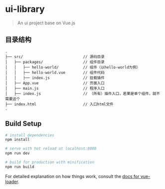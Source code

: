 # ui-library

> An ui project base on Vue.js

## 目录结构

```shell
.
├── src/                           // 源码目录
│   ├── packages/                  // 组件目录
│   │   ├── hello-world/           // 组件（以hello-world为例）
│   │   ├── hello-world.vue        // 组件代码
│   │   ├── index.js               // 挂载插件
│   ├── App.vue                    // 页面入口
│   ├── main.js                    // 程序入口
│   ├── index.js                   // （所有）插件入口，若果是单个组件，就不需要这个
├── index.html                     // 入口html文件
.

```

## Build Setup

```bash
# install dependencies
npm install

# serve with hot reload at localhost:8080
npm run dev

# build for production with minification
npm run build
```

For detailed explanation on how things work, consult the [docs for vue-loader](http://vuejs.github.io/vue-loader).
